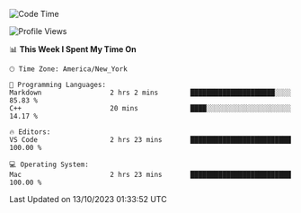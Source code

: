 <!--START_SECTION:waka-->
![Code Time](http://img.shields.io/badge/Code%20Time-554%20hrs%2036%20mins-blue)

![Profile Views](http://img.shields.io/badge/Profile%20Views-0-blue)

📊 **This Week I Spent My Time On** 

```text
🕑︎ Time Zone: America/New_York

💬 Programming Languages: 
Markdown                 2 hrs 2 mins        █████████████████████░░░░   85.83 % 
C++                      20 mins             ████░░░░░░░░░░░░░░░░░░░░░   14.17 % 

🔥 Editors: 
VS Code                  2 hrs 23 mins       █████████████████████████   100.00 % 

💻 Operating System: 
Mac                      2 hrs 23 mins       █████████████████████████   100.00 % 
```


 Last Updated on 13/10/2023 01:33:52 UTC
<!--END_SECTION:waka-->
